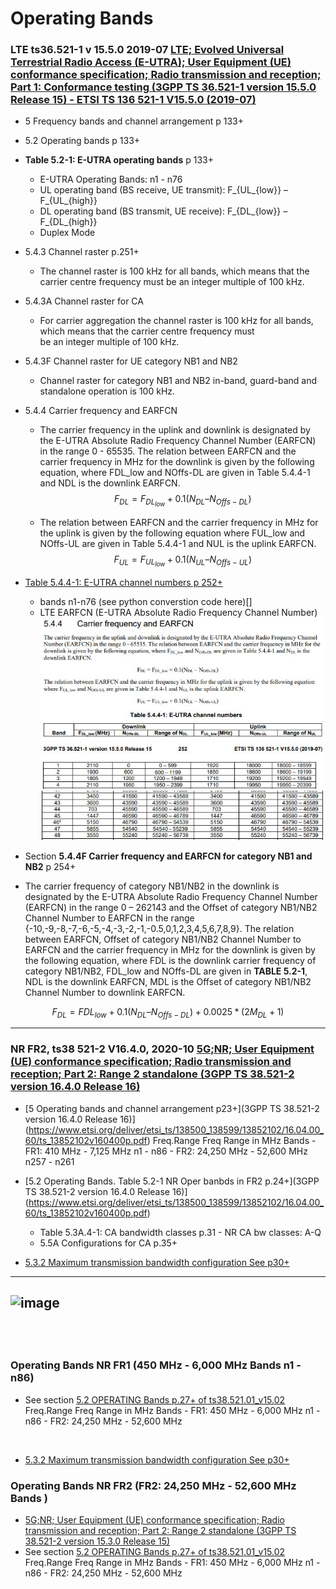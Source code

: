 # Operating Bands

### LTE ts36.521-1 v 15.5.0 2019-07 [LTE; Evolved Universal Terrestrial Radio Access (E-UTRA); User Equipment (UE) conformance specification; Radio transmission and reception; Part 1: Conformance testing (3GPP TS 36.521-1 version 15.5.0 Release 15) - ETSI TS 136 521-1 V15.5.0 (2019-07)](https://www.etsi.org/deliver/etsi_ts/136500_136599/13652101/15.05.00_60/ts_13652101v150500p.pdf)

* 5 Frequency bands and channel arrangement p 133+
* 5.2 Operating bands p 133+
* **Table 5.2-1: E-UTRA operating bands** p 133+
  - E-UTRA Operating Bands: n1 - n76 
  - UL operating band (BS receive, UE transmit): F_{UL_{low}} – F_{UL_{high}}
  - DL operating band (BS transmit, UE receive): F_{DL_{low}} – F_{DL_{high}}
  - Duplex Mode
    
* 5.4.3 Channel raster  p.251+
  - The channel raster is 100 kHz for all bands, which means that the carrier centre frequency must be an integer multiple of 100 kHz.
      
* 5.4.3A Channel raster for CA
  - For carrier aggregation the channel raster is 100 kHz for all bands, which means that the carrier centre frequency must  
      be an integer multiple of 100 kHz.
      
* 5.4.3F Channel raster for UE category NB1 and NB2
  - Channel raster for category NB1 and NB2 in-band, guard-band and standalone operation is 100 kHz.
      
* 5.4.4 Carrier frequency and EARFCN 
  - The carrier frequency in the uplink and downlink is designated by the E-UTRA Absolute Radio Frequency Channel
      Number (EARFCN) in the range 0 - 65535. The relation between EARFCN and the carrier frequency in MHz for the
      downlink is given by the following equation, where FDL_low and NOffs-DL are given in Table 5.4.4-1 and NDL is the
      downlink EARFCN.
$$F_{DL} = F_{DL_{low}} + 0.1(N_{DL} – N_{Offs-DL})$$

   - The relation between EARFCN and the carrier frequency in MHz for the uplink is given by the following equation
      where FUL_low and NOffs-UL are given in Table 5.4.4-1 and NUL is the uplink EARFCN.
$$F_{UL} = F_{UL_{low}} + 0.1(N_{UL} – N_{Offs-UL})$$

* [Table 5.4.4-1: E-UTRA channel numbers p 252+](https://www.etsi.org/deliver/etsi_ts/136500_136599/13652101/15.05.00_60/ts_13652101v150500p.pdf) 
  * bands n1-n76 (see python converstion code here)[]
  * LTE EARFCN (E-UTRA Absolute Radio Frequency Channel Number)
![EARFCN_001.JPG](EARFCN_001.JPG)
![EARFCN_002.JPG](EARFCN_002.JPG)
![EARFCN_003.JPG](EARFCN_003.JPG)

* Section **5.4.4F Carrier frequency and EARFCN for category NB1 and NB2** p 254+
* 
    The carrier frequency of category NB1/NB2 in the downlink is designated by the E-UTRA Absolute Radio Frequency
    Channel Number (EARFCN) in the range 0 – 262143 and the Offset of category NB1/NB2 Channel Number to
    EARFCN in the range {-10,-9,-8,-7,-6,-5,-4,-3,-2,-1,-0.5,0,1,2,3,4,5,6,7,8,9}. The relation between EARFCN, Offset of
    category NB1/NB2 Channel Number to EARFCN and the carrier frequency in MHz for the downlink is given by the
    following equation, where FDL is the downlink carrier frequency of category NB1/NB2, FDL_low and NOffs-DL are given in
    **TABLE 5.2-1**, NDL is the downlink EARFCN, MDL is the Offset of category NB1/NB2 Channel Number to downlink
    EARFCN.

$$F_{DL} = F{DL_{low}} + 0.1(N_{DL} – N_{Offs-DL}) + 0.0025*(2M_{DL}+1)$$


---

### NR FR2, ts38 521-2 V16.4.0, 2020-10  [5G;NR; User Equipment (UE) conformance specification; Radio transmission and reception; Part 2: Range 2 standalone (3GPP TS 38.521-2 version 16.4.0 Release 16)](https://www.etsi.org/deliver/etsi_ts/138500_138599/13852102/16.04.00_60/ts_13852102v160400p.pdf)



* [5 Operating bands and channel arrangement p23+](3GPP TS 38.521-2 version 16.4.0 Release 16)](https://www.etsi.org/deliver/etsi_ts/138500_138599/13852102/16.04.00_60/ts_13852102v160400p.pdf)
      Freq.Range      Freq Range in MHz            Bands
      - FR1:          410 MHz -  7,125 MHz        n1 -  n86
      - FR2:       24,250 MHz - 52,600 MHz      n257 - n261
* [5.2 Operating Bands. Table 5.2-1 NR Oper banbds in FR2  p.24+](3GPP TS 38.521-2 version 16.4.0 Release 16)](https://www.etsi.org/deliver/etsi_ts/138500_138599/13852102/16.04.00_60/ts_13852102v160400p.pdf)
  * Table 5.3A.4-1: CA bandwidth classes p.31      - NR CA bw classes: A-Q
  * 5.5A Configurations for CA p.35+
![]()
![]()
![]()

* [5.3.2 Maximum transmission bandwidth configuration See p30+](https://www.etsi.org/deliver/etsi_ts/138500_138599/13852101/15.02.00_60/ts_13852101v150200p.pdf)


---


![image](https://user-images.githubusercontent.com/8783973/110927120-dc01dd80-82ea-11eb-89cc-ba4deb33d6e4.png)
---
![]()
![]()
![]()
---


### Operating Bands NR FR1 (450 MHz -  6,000 MHz      Bands n1 - n86)
* See section  [5.2 OPERATING Bands p.27+ of ts38.521.01_v15.02](https://www.etsi.org/deliver/etsi_ts/138500_138599/13852101/15.02.00_60/ts_13852101v150200p.pdf)
      Freq.Range      Freq Range in MHz          Bands
      - FR1:          450 MHz -  6,000 MHz      n1 - n86
      - FR2:       24,250 MHz - 52,600 MHz
      
![]()
![]()
![]()

* [5.3.2 Maximum transmission bandwidth configuration See p30+](https://www.etsi.org/deliver/etsi_ts/138500_138599/13852101/15.02.00_60/ts_13852101v150200p.pdf)


### Operating Bands NR FR2 (FR2: 24,250 MHz - 52,600 MHz  Bands )
* [5G;NR; User Equipment (UE) conformance specification; Radio transmission and reception; Part 2: Range 2 standalone (3GPP TS 38.521-2 version 15.3.0 Release 15) ](https://www.etsi.org/deliver/etsi_ts/138500_138599/13852102/15.03.00_60/ts_13852102v150300p.pdf)
* See section  [5.2 OPERATING Bands p.27+ of ts38.521.01_v15.02](https://www.etsi.org/deliver/etsi_ts/138500_138599/13852102/15.03.00_60/ts_13852102v150300p.pdf)
      Freq.Range      Freq Range in MHz          Bands
      - FR1:          450 MHz -  6,000 MHz      n1 - n86
      - FR2:       24,250 MHz - 52,600 MHz



